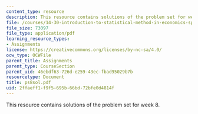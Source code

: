```yaml
---
content_type: resource
description: This resource contains solutions of the problem set for week 8.
file: /courses/14-30-introduction-to-statistical-method-in-economics-spring-2006/2ffaeff1f9f5695b66bd72bfe0d4814f_ps8sol.pdf
file_size: 73097
file_type: application/pdf
learning_resource_types:
- Assignments
license: https://creativecommons.org/licenses/by-nc-sa/4.0/
ocw_type: OCWFile
parent_title: Assignments
parent_type: CourseSection
parent_uid: 46ebdf63-726d-e259-43ec-fbad95029b7b
resourcetype: Document
title: ps8sol.pdf
uid: 2ffaeff1-f9f5-695b-66bd-72bfe0d4814f
---
```

This resource contains solutions of the problem set for week 8.